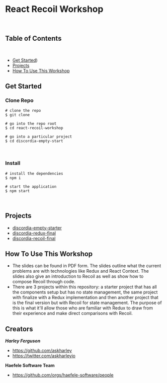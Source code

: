 # React Recoil Workshop
​
## Table of Contents
​
* [Get Started](#get-started))
* [Projects](#projects)
* [How To Use This Workshop](#how-to-use-this-workshop)
​
​
## Get Started

### Clone Repo
```
# clone the repo
$ git clone 
​
# go into the repo root
$ cd react-recoil-workshop
​
# go into a particular project
$ cd discordia-empty-start
```
​
### Install
```
# install the dependencies
$ npm i
​
# start the application
$ npm start
```
​
## Projects

* [discordia-empty-starter](https://github.com/haefele-software/react-recoil-workshop/tree/master/discordia-empty-start)
* [discordia-redux-final](https://github.com/haefele-software/react-recoil-workshop/tree/master/discordia-redux-final)
* [discordia-recoil-final](https://github.com/haefele-software/react-recoil-workshop/tree/master/discordia-recoil-final)
​
​
## How To Use This Workshop
- The slides can be found in PDF form. The slides outline what the current problems are with technologies like Redux and React Context. The slides also give an introduction to Recoil as well as show how to compose Recoil through code.
- There are 3 projects within this repository: a starter project that has all the components setup but has no state management, the same project with finalize with a Redux implementation and then another project that is the final version but with Recoil for state management. The purpose of this is what it'll allow those who are familiar with Redux to draw from their experience and make direct comparisons with Recoil.

## Creators

***Harley Ferguson***
* <https://github.com/askharley>
* <https://twitter.com/askharleyio>

**Haefele Software Team**
* <https://github.com/orgs/haefele-software/people>